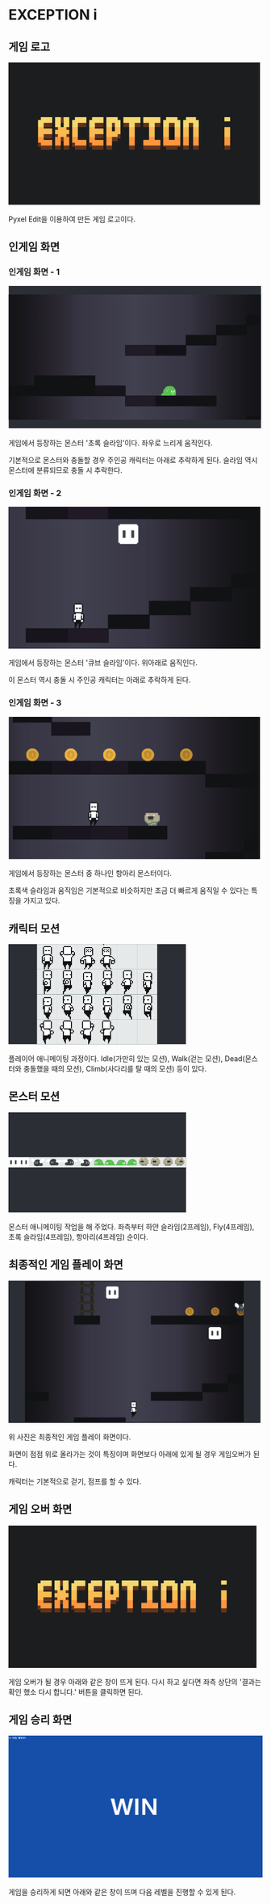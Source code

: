 # EXCEPTION i

## 게임 로고

![게임 로고](images/1.png)

Pyxel Edit을 이용하여 만든 게임 로고이다.

## 인게임 화면

### 인게임 화면 - 1

![인게임 화면 - 1](images/2.png)

게임에서 등장하는 몬스터 '초록 슬라임'이다. 좌우로 느리게 움직인다.

기본적으로 몬스터와 충돌할 경우 주인공 캐릭터는 아래로 추락하게 된다. 슬라임 역시 몬스터에 분류되므로 충돌 시 추락한다.

### 인게임 화면 - 2

![인게임 화면 - 2](images/3.png)

게임에서 등장하는 몬스터 '큐브 슬라임'이다. 위아래로 움직인다.

이 몬스터 역시 충돌 시 주인공 캐릭터는 아래로 추락하게 된다.

### 인게임 화면 - 3

![인게임 화면 - 3](images/4.png)

게임에서 등장하는 몬스터 중 하나인 항아리 몬스터이다.

초록색 슬라임과 움직임은 기본적으로 비슷하지만 조금 더 빠르게 움직일 수 있다는 특징을 가지고 있다.

## 캐릭터 모션

![캐릭터 모션](images/5.png)

플레이어 애니메이팅 과정이다. Idle(가만히 있는 모션), Walk(걷는 모션), Dead(몬스터와 충돌했을 때의 모션), Climb(사다리를 탈 때의 모션) 등이 있다.

## 몬스터 모션

![몬스터 모션](images/6.png)

몬스터 애니메이팅 작업을 해 주었다. 좌측부터 하얀 슬라임(2프레임), Fly(4프레임), 초록 슬라임(4프레임), 항아리(4프레임) 순이다.

## 최종적인 게임 플레이 화면

![최종적인 게임 플레이 화면](images/7.png)

위 사진은 최종적인 게임 플레이 화면이다.

화면이 점점 위로 올라가는 것이 특징이며 화면보다 아래에 있게 될 경우 게임오버가 된다.

캐릭터는 기본적으로 걷기, 점프를 할 수 있다.

## 게임 오버 화면

![게임 오버 화면](images/8.png)

게임 오버가 될 경우 아래와 같은 창이 뜨게 된다. 다시 하고 싶다면 좌측 상단의 '결과는 확인 했소 다시 합니다.' 버튼을 클릭하면 된다.

## 게임 승리 화면

![게임 승리 화면](images/9.png)

게임을 승리하게 되면 아래와 같은 창이 뜨며 다음 레벨을 진행할 수 있게 된다.
